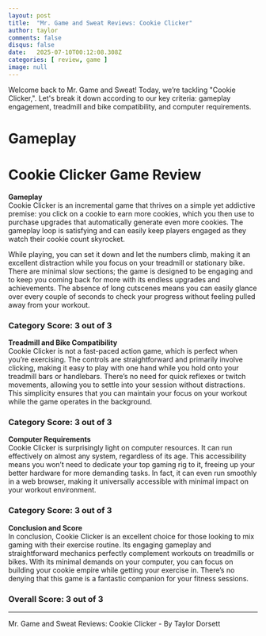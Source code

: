 ```yaml
---
layout: post
title:  "Mr. Game and Sweat Reviews: Cookie Clicker"
author: taylor
comments: false
disqus: false
date:   2025-07-10T00:12:08.308Z
categories: [ review, game ]
image: null
---
```


Welcome back to Mr. Game and Sweat! Today, we’re tackling "Cookie Clicker,". Let's break it down according to our key criteria: gameplay engagement, treadmill and bike compatibility, and computer requirements.

# Gameplay

# Cookie Clicker Game Review

**Gameplay**  
Cookie Clicker is an incremental game that thrives on a simple yet addictive premise: you click on a cookie to earn more cookies, which you then use to purchase upgrades that automatically generate even more cookies. The gameplay loop is satisfying and can easily keep players engaged as they watch their cookie count skyrocket. 

While playing, you can set it down and let the numbers climb, making it an excellent distraction while you focus on your treadmill or stationary bike. There are minimal slow sections; the game is designed to be engaging and to keep you coming back for more with its endless upgrades and achievements. The absence of long cutscenes means you can easily glance over every couple of seconds to check your progress without feeling pulled away from your workout.

### Category Score: 3 out of 3

**Treadmill and Bike Compatibility**  
Cookie Clicker is not a fast-paced action game, which is perfect when you’re exercising. The controls are straightforward and primarily involve clicking, making it easy to play with one hand while you hold onto your treadmill bars or handlebars. There’s no need for quick reflexes or twitch movements, allowing you to settle into your session without distractions. This simplicity ensures that you can maintain your focus on your workout while the game operates in the background. 

### Category Score: 3 out of 3

**Computer Requirements**  
Cookie Clicker is surprisingly light on computer resources. It can run effectively on almost any system, regardless of its age. This accessibility means you won’t need to dedicate your top gaming rig to it, freeing up your better hardware for more demanding tasks. In fact, it can even run smoothly in a web browser, making it universally accessible with minimal impact on your workout environment.

### Category Score: 3 out of 3

**Conclusion and Score**  
In conclusion, Cookie Clicker is an excellent choice for those looking to mix gaming with their exercise routine. Its engaging gameplay and straightforward mechanics perfectly complement workouts on treadmills or bikes. With its minimal demands on your computer, you can focus on building your cookie empire while getting your exercise in. There’s no denying that this game is a fantastic companion for your fitness sessions.

### Overall Score: 3 out of 3

---

Mr. Game and Sweat Reviews: Cookie Clicker - By Taylor Dorsett
